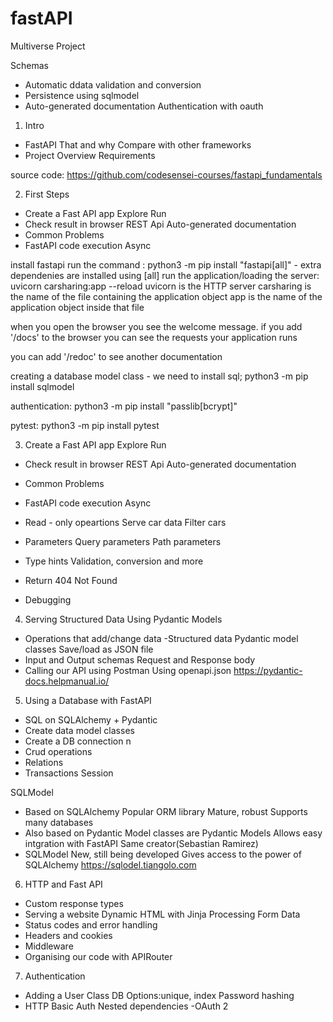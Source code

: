 # fastAPI

Multiverse Project

Schemas

- Automatic ddata validation and conversion
- Persistence using sqlmodel
- Auto-generated documentation
  Authentication with oauth

1. Intro

- FastAPI
  That and why
  Compare with other frameworks
- Project
  Overview
  Requirements

source code: https://github.com/codesensei-courses/fastapi_fundamentals

2. First Steps

- Create a Fast API app
  Explore
  Run
- Check result in browser
  REST Api
  Auto-generated documentation
- Common Problems
- FastAPI code execution
  Async

install fastapi run the command : python3 -m pip install "fastapi[all]" - extra dependenies are installed using [all]
run the application/loading the server: uvicorn carsharing:app --reload
uvicorn is the HTTP server
carsharing is the name of the file containing the application object
app is the name of the application object inside that file

when you open the browser you see the welcome message. if you add '/docs' to the browser you can see the requests your application runs

you can add '/redoc' to see another documentation

creating a database model class - we need to install sql; python3 -m pip install sqlmodel

authentication: python3 -m pip install "passlib[bcrypt]"

pytest: python3 -m pip install pytest

3. Create a Fast API app
   Explore
   Run

- Check result in browser
  REST Api
  Auto-generated documentation
- Common Problems
- FastAPI code execution
  Async

- Read - only opeartions
  Serve car data
  Filter cars
- Parameters
  Query parameters
  Path parameters
- Type hints
  Validation, conversion and more
- Return 404 Not Found
- Debugging

4. Serving Structured Data Using Pydantic Models

- Operations that add/change data
  -Structured data
  Pydantic model classes
  Save/load as JSON file
- Input and Output schemas
  Request and Response body
- Calling our API using Postman
  Using openapi.json
  https://pydantic-docs.helpmanual.io/

5. Using a Database with FastAPI

- SQL on SQLAlchemy + Pydantic
- Create data model classes
- Create a DB connection n
- Crud operations
- Relations
- Transactions
  Session

SQLModel

- Based on SQLAlchemy
  Popular ORM library
  Mature, robust
  Supports many databases
- Also based on Pydantic
  Model classes are Pydantic Models
  Allows easy intgration with FastAPI
  Same creator(Sebastian Ramirez)
- SQLModel
  New, still being developed
  Gives access to the power of SQLAlchemy
  https://sqlodel.tiangolo.com

6. HTTP and Fast API

- Custom response types
- Serving a website
  Dynamic HTML with Jinja
  Processing Form Data
- Status codes and error handling
- Headers and cookies
- Middleware
- Organising our code with APIRouter

7. Authentication

- Adding a User Class
  DB Options:unique, index
  Password hashing
- HTTP Basic Auth
  Nested dependencies
  -OAuth 2
